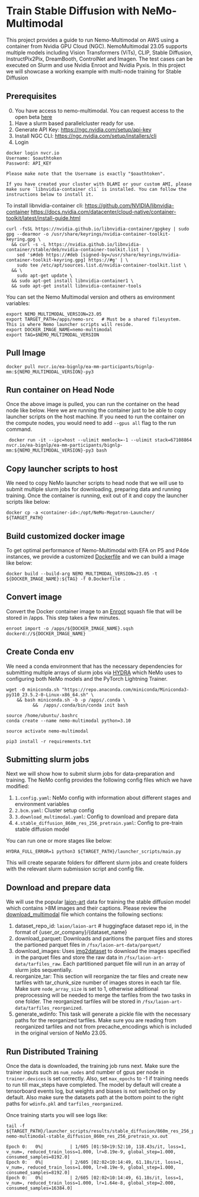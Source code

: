 # Train Stable Diffusion with NeMo-Multimodal

This project provides a guide to run Nemo-Multimodal on AWS using a container from Nvidia GPU Cloud (NGC). NemoMultimodal 23.05 supports multiple models including Vision Transformers (ViTs), CLIP, Stable Diffusion, InstructPix2Pix, DreamBooth, ControlNet and Imagen. The test cases can be executed on Slurm and use Nvidia Enroot and Nvidia Pyxis. In this project we will showcase a working example with multi-node training for Stable Diffusion


## Prerequisites
0. You have access to nemo-multimodal. You can request access to the open beta [here](https://developer.nvidia.com/nemo-framework)
1. Have a slurm based parallelcluster ready for use.
2. Generate API Key: https://ngc.nvidia.com/setup/api-key
3. Install NGC CLI: https://ngc.nvidia.com/setup/installers/cli
4. Login
```
docker login nvcr.io
Username: $oauthtoken
Password: API_KEY

Please make note that the Username is exactly "$oauthtoken".

If you have created your cluster with DLAMI or your custom AMI, please make sure `libnvidia-container cli` is installed. You can follow the instructions below to install it.   
```
To install libnvidia-container cli:
https://github.com/NVIDIA/libnvidia-container
https://docs.nvidia.com/datacenter/cloud-native/container-toolkit/latest/install-guide.html

```
curl -fsSL https://nvidia.github.io/libnvidia-container/gpgkey | sudo gpg --dearmor -o /usr/share/keyrings/nvidia-container-toolkit-keyring.gpg \
  && curl -s -L https://nvidia.github.io/libnvidia-container/stable/deb/nvidia-container-toolkit.list | \
    sed 's#deb https://#deb [signed-by=/usr/share/keyrings/nvidia-container-toolkit-keyring.gpg] https://#g' | \
    sudo tee /etc/apt/sources.list.d/nvidia-container-toolkit.list \
  && \
    sudo apt-get update \
  && sudo apt-get install libnvidia-container1 \
  && sudo apt-get install libnvidia-container-tools
```
You can set the Nemo Multimodal version and others as environment variables:

```
export NEMO_MULTIMODAL_VERSION=23.05
export TARGET_PATH=/apps/nemo-src   # Must be a shared filesystem. This is where Nemo launcher scripts will reside.
export DOCKER_IMAGE_NAME=nemo-multimodal
export TAG=$NEMO_MULTIMODAL_VERSION
```


## Pull Image

```
docker pull nvcr.io/ea-bignlp/ea-mm-participants/bignlp-mm:${NEMO_MULTIMODAL_VERSION}-py3
```

## Run container on Head Node
Once the above image is pulled, you can run the container on the head node like below. Here we are running the container just to be able to copy launcher scripts on the host machine. If you need to run the container on the compute nodes, you would need to add `--gpus all` flag to the run command. 

```
 docker run -it --ipc=host --ulimit memlock=-1 --ulimit stack=67108864 nvcr.io/ea-bignlp/ea-mm-participants/bignlp-mm:${NEMO_MULTIMODAL_VERSION}-py3 bash
```

## Copy launcher scripts to host
We need to copy NeMo launcher scripts to head node that we will use to submit multiple slurm jobs for downloading, preparing data and running training. Once the container is running, exit out of it and copy the launcher scripts like below:

```
docker cp -a <container-id>:/opt/NeMo-Megatron-Launcher/ ${TARGET_PATH}

```
## Build customized docker image
To get optimal performance of Nemo-Multimodal with EFA on P5 and P4de instances, we provide a customized [Dockerfile](https://github.com/aws-samples/awsome-distributed-training/blob/nemo-multimodal/3.test_cases/8.nemo-multimodal/Dockerfile) and we can build a image like below:

```
docker build --build-arg NEMO_MULTIMODAL_VERSION=23.05 -t ${DOCKER_IMAGE_NAME}:${TAG} -f 0.Dockerfile .
```

## Convert image
Convert the Docker container image to an [Enroot](https://github.com/NVIDIA/enroot) squash file that will be stored in /apps. This step takes a few minutes.
```
enroot import -o /apps/${DOCKER_IMAGE_NAME}.sqsh dockerd://${DOCKER_IMAGE_NAME}

```

## Create Conda env
We need a conda environment that has the necessary dependencies for submitting multiple arrays of slurm jobs via [HYDRA](https://github.com/facebookresearch/hydra) which NeMo uses to configuring both NeMo models and the PyTorch Lightning Trainer. 
```
wget -O miniconda.sh "https://repo.anaconda.com/miniconda/Miniconda3-py310_23.5.2-0-Linux-x86_64.sh" \
    && bash miniconda.sh -b -p /apps/.conda \
          &&  /apps/.conda/bin/conda init bash  

source /home/ubuntu/.bashrc    
conda create --name nemo-multimodal python=3.10

source activate nemo-multimodal

pip3 install -r requirements.txt

```
## Submitting slurm jobs
Next we will show how to submit slurm jobs for data-preparation and training. The NeMo config provides the following config files which we have modified:

1. `1.config.yaml`: NeMo config with information about different stages and environment variables  
2. `2.bcm.yaml`: Cluster setup config
3. `3.download_multimodal.yaml`: Config to download and prepare data
4. `4.stable_diffusion_860m_res_256_pretrain.yaml`: Config to pre-train stable diffusion model

You can run one or more stages like below:

```
HYDRA_FULL_ERROR=1 python3 ${TARGET_PATH}/launcher_scripts/main.py
``` 
This will create separate folders for different slurm jobs and create folders with the relevant slurm submission script and config file. 

## Download and prepare data
 We will use the popular [laion-art](https://huggingface.co/datasets/laion/laion-art) data for training the stable diffusion model which contains >8M images and their captions. Please review the [download_multimodal](https://github.com/aws-samples/awsome-distributed-training/blob/nemo-multimodal/3.test_cases/8.nemo-multimodal/download_multimodal.yaml) file which contains the following sections:

1. dataset_repo_id: `laion/laion-art`  # huggingface dataset repo id, in the format of {user_or_company}/{dataset_name}
2. download_parquet: Downloads and paritions the parquet files and stores the partioned parquet files in `/fsx/laion-art-data/parquet/`
3. download_images: Uses [img2dataset](https://github.com/rom1504/img2dataset/tree/main) to download the images specified in the parquet files and store the raw data in `/fsx/laion-art-data/tarfiles_raw`. Each partitioned parquet file will run in an array of slurm jobs sequentially.
4. reorganize_tar: This section will reorganize the tar files and create new tarfiles with tar_chunk_size number of images stores in each tar file. Make sure `node_array_size` is set to 1, otherwise additional preprocessing will be needed to merge the tarfiles from the two tasks in one folder. The reorganized tarfiles will be stored in `/fsx/laion-art-data/tarfiles_reorganized`.
5. generate_wdinfo: This task will generate a pickle file with the necessary paths for the reorganized tarfiles. Make sure you are reading from reorganized tarfiles and not from precache_encodings which is included in the original version of NeMo 23.05.

## Run Distributed Training
Once the data is downloaded, the training job runs next. Make sure the trainer inputs such as `num_nodes` and number of gpus per node in `trainer.devices` is set correctly. Also, set `max_epochs` to -1 if training needs to run till max_steps have completed. The model by default will create a tensorboard events log, but weights and biases is not switched on by default. Also make sure the datasets path at the bottom point to the right paths for `wdinfo.pkl` and `tarfiles_reorganized`.

Once training starts you will see logs like:

```
tail -f ${TARGET_PATH}/launcher_scripts/results/stable_diffusion/860m_res_256_pretrain/log-nemo-multimodal-stable_diffusion_860m_res_256_pretrain_xx.out

Epoch 0:   0%|          | 1/605 [01:58<19:52:10, 118.43s/it, loss=1, v_num=, reduced_train_loss=1.000, lr=8.19e-9, global_step=1.000, consumed_samples=8192.0]
Epoch 0:   0%|          | 2/605 [02:02<10:14:49, 61.18s/it, loss=1, v_num=, reduced_train_loss=1.000, lr=8.19e-9, global_step=1.000, consumed_samples=8192.0] 
Epoch 0:   0%|          | 2/605 [02:02<10:14:49, 61.18s/it, loss=1, v_num=, reduced_train_loss=1.000, lr=1.64e-8, global_step=2.000, consumed_samples=16384.0]
```




